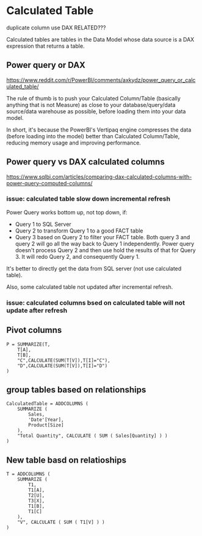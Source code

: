 # Calculated Table

duplicate column use DAX RELATED???

Calculated tables are tables in the Data Model whose data source is a DAX expression that returns a table. 

## Power query or DAX
https://www.reddit.com/r/PowerBI/comments/axkydz/power_query_or_calculated_table/

The rule of thumb is to push your Calculated Column/Table (basically anything that is not Measure) as close to your database/query/data source/data warehouse as possible, before loading them into your data model. 

In short, it's because the PowerBI's Vertipaq engine compresses the data (before loading into the model) better than Calculated Column/Table, reducing memory usage and improving performance.

## Power query vs DAX calculated columns
https://www.sqlbi.com/articles/comparing-dax-calculated-columns-with-power-query-computed-columns/

### issue: calculated table slow down incremental refresh
Power Query works bottom up, not top down, if:
- Query 1 to SQL Server
- Query 2 to transform Query 1 to a good FACT table
- Query 3 based on Query 2 to filter your FACT table.
Both query 3 and query 2 will go all the way back to Query 1 independently. Power query doesn't process Query 2 and then use hold the results of that for Query 3. It will redo Query 2, and consequently Query 1.

It's better to directly get the data from SQL server (not use calculated table). 

Also, some calculated table not updated after incremental refresh.

### issue: calculated columns bsed on calculated table will not update after refresh

## Pivot columns
```
P = SUMMARIZE(T,
    T[A],
    T[B],
    "C",CALCULATE(SUM(T[V]),T[I]="C"),
    "D",CALCULATE(SUM(T[V]),T[I]="D")
)
```

## group tables based on relationships
```
CalculatedTable = ADDCOLUMNS (
    SUMMARIZE (
        Sales,
        'Date'[Year],
        Product[Size]
    ),
    "Total Quantity", CALCULATE ( SUM ( Sales[Quantity] ) )
)
```

## New table basd on relatioships
```
T = ADDCOLUMNS (
    SUMMARIZE (
        T1,
        T1[A],
        T2[U],
        T3[X],
        T1[B],
        T1[C]
    ),
    "V", CALCULATE ( SUM ( T1[V] ) )
)
```
